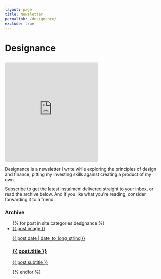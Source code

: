```yaml
---
layout: page
title: Newsletter
permalink: /designance/
exclude: true
---
```


# Designance
<iframe style="background: #eeeeee; border-radius: 5px; margin-top: 10px" height="320" src="https://designance.substack.com/embed" frameborder="0" scrolling="no" allowfullscreen></iframe>

<p>Designance is a newsletter I write while exploring the principles of design and finance, pitting my investing skills against creating a product of my own.</p>

<p>Subscribe to get the latest instalment delivered straight to your inbox, or read the archive below. And if you like what you're reading, consider forwarding it to a friend.</p>

### Archive

<ul class="newsletter">
{% for post in site.categories.designance %}
    <li>
        <a href="{{ site.baseurl }}{{ post.url }}" title="Read {{ post.title }}">
            <span>
                {{ post.image }}
                <p class="datestamp">{{ post.date | date_to_long_string }}</p>
                <h3>{{ post.title }}</h3>
                <p>{{ post.subtitle }}</p>
            </span>
        </a>
    </li>
{% endfor %}
</ul>



